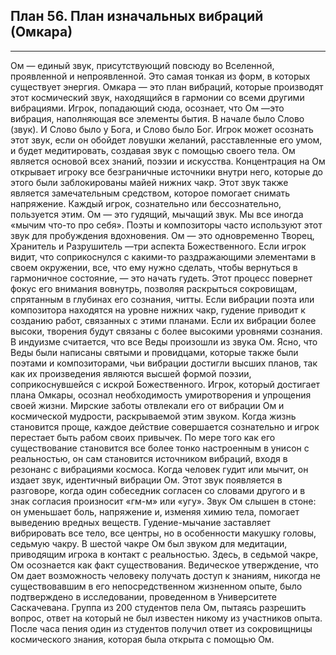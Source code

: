## План 56. План изначальных вибраций (Омкара)


---
Ом — единый звук, присутствующий повсюду во Вселенной, проявленной и непроявленной. Это самая тонкая из форм, в которых существует энергия. Омкара — это план вибраций, которые производят этот космический звук, находящийся в гармонии со всеми другими вибрациями. Игрок, попадающий сюда, осознает, что Ом —это вибрация, наполняющая все элементы бытия. В начале было Слово (звук). И Слово было у Бога, и Слово было Бог. Игрок может осознать этот звук, если он обойдет ловушки желаний, расставленные его умом, и будет медитировать, создавая звук с помощью своего тела. Ом является основой всех знаний, поэзии и искусства. Концентрация на Ом открывает игроку все безграничные источники внутри него, которые до этого были заблокированы майей нижних чакр. Этот звук также является замечательным средством, которое помогает снимать напряжение. Каждый игрок, сознательно или бессознательно, пользуется этим. Ом — это гудящий, мычащий звук. Мы все иногда «мычим что-то про себя». Поэты и композиторы часто используют этот звук для пробуждения вдохновения. Ом — это одновременно Творец, Хранитель и Разрушитель —три аспекта Божественного. Если игрок видит, что соприкоснулся с какими-то раздражающими элементами в своем окружении, все, что ему нужно сделать, чтобы вернуться в гармоничное состояние, — это начать гудеть. Этот процесс повернет фокус его внимания вовнутрь, позволяя раскрыться сокровищам, спрятанным в глубинах его сознания, читты. Если вибрации поэта или композитора находятся на уровне нижних чакр, гудение приводит к созданию работ, связанных с этими планами. Если их вибрации более высоки, творения будут связаны с более высокими уровнями сознания. В индуизме считается, что все Веды произошли из звука Ом. Ясно, что Веды были написаны святыми и провидцами, которые также были поэтами и композиторами, чьи вибрации достигли высших планов, так как их произведения являются высшей формой поэзии, соприкоснувшейся с искрой Божественного. Игрок, который достигает плана Омкары, осознал необходимость умиротворения и упрощения своей жизни. Мирские заботы отвлекали его от вибрации Ом и космической мудрости, раскрываемой этим звуком. Когда жизнь становится проще, каждое действие совершается сознательно и игрок перестает быть рабом своих привычек. По мере того как его существование становится все более тонко настроенным в унисон с реальностью, он сам становится источником вибраций, входя в резонанс с вибрациями космоса. Когда человек гудит или мычит, он издает звук, идентичный вибрации Ом. Этот звук появляется в разговоре, когда один собеседник согласен со словами другого и в знак согласия произносит «гм-м» или «угу». Звук Ом слышен в стоне: он уменьшает боль, напряжение и, изменяя химию тела, помогает выведению вредных веществ. Гудение-мычание заставляет вибрировать все тело, все центры, но в особенности макушку головы, седьмую чакру. В шестой чакре Ом был звуком для медитации, приводящим игрока в контакт с реальностью. Здесь, в седьмой чакре, Ом осознается как факт существования. Ведическое утверждение, что Ом дает возможность человеку получать доступ к знаниям, никогда не существовавшим в его непосредственном жизненном опыте, было подтверждено в исследовании, проведенном в Университете Саскачевана. Группа из 200 студентов пела Ом, пытаясь разрешить вопрос, ответ на который не был известен никому из участников опыта. После часа пения один из студентов получил ответ из сокровищницы космического знания, которая была открыта с помощью Ом.
